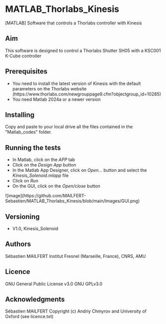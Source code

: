 # MATLAB_Thorlabs_Kinesis
[MATLAB] Software that controls a Thorlabs controller with Kinesis

## Aim
This software is designed to control a Thorlabs Shutter SH05 with a KSC001 K-Cube controller

## Prerequisites

<ul>
<li> You need to install the latest version of Kinesis with the default parameters on the Thorlabs website (https://www.thorlabs.com/newgrouppage9.cfm?objectgroup_id=10285)</li>
<li> You need Matlab 2024a or a newer version</li>
</ul>

## Installing
Copy and paste to your local drive all the files contained in the "Matlab_codes" folder.

## Running the tests
<ul>
<li> In Matlab, click on the <i>APP</i> tab</li>
<li> Click on the <i>Design App</i> button</li>
<li> In the Matlab App Designer, click on <i>Open...</i> button and select the <i>Kinesis_Solenoid.mlapp</i> file</li>
<li> Click on <i>Run</i></li>
<li> On the GUI, click on the <i>Open/close</i> button</li>
</ul>
![image](https://github.com/MAILFERT-Sebastien/MATLAB_Thorlabs_Kinesis/blob/main/Images/GUI.png) 

## Versioning

<ul>
<li> V1.0, Kinesis_Solenoid</li>
</ul>


## Authors
Sébastien MAILFERT
Institut Fresnel (Marseille, France), CNRS, AMU

## Licence
GNU General Public License v3.0
GNU GPLv3.0

## Acknowledgments
Sébastien MAILFERT
Copyright (c) Andriy Chmyrov and University of Oxford (see licence.txt)